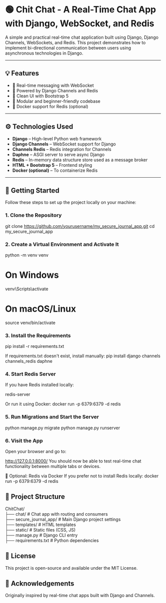 # 🟢 Chit Chat - A Real-Time Chat App with Django, WebSocket, and Redis

A simple and practical real-time chat application built using Django, Django Channels, WebSockets, and Redis. This project demonstrates how to implement bi-directional communication between users using asynchronous technologies in Django.

---

## 💡 Features

- 🔄 Real-time messaging with WebSocket
- 🔧 Powered by Django Channels and Redis
- 🎨 Clean UI with Bootstrap 5
- 🧩 Modular and beginner-friendly codebase
- 🐳 Docker support for Redis (optional)

---

## ⚙️ Technologies Used

- **Django** – High-level Python web framework
- **Django Channels** – WebSocket support for Django
- **Channels Redis** – Redis integration for Channels
- **Daphne** – ASGI server to serve async Django
- **Redis** – In-memory data structure store used as a message broker
- **HTML + Bootstrap 5** – Frontend styling
- **Docker (optional)** – To containerize Redis

---

## 🚀 Getting Started

Follow these steps to set up the project locally on your machine:

### 1. Clone the Repository

git clone https://github.com/yourusername/my_secure_journal_app.git
cd my_secure_journal_app

### 2. Create a Virtual Environment and Activate It

python -m venv venv

# On Windows
venv\Scripts\activate

# On macOS/Linux
source venv/bin/activate

### 3. Install the Requirements

pip install -r requirements.txt

If requirements.txt doesn't exist, install manually:
pip install django channels channels_redis daphne

### 4. Start Redis Server
If you have Redis installed locally:

redis-server

Or run it using Docker:
docker run -p 6379:6379 -d redis

### 5. Run Migrations and Start the Server

python manage.py migrate
python manage.py runserver

### 6. Visit the App
Open your browser and go to:

http://127.0.0.1:8000/
You should now be able to test real-time chat functionality between multiple tabs or devices.

🐳 Optional: Redis via Docker
If you prefer not to install Redis locally:
docker run -p 6379:6379 -d redis

## 📁 Project Structure

ChitChat/  
├── chat/                   # Chat app with routing and consumers  
├── secure_journal_app/     # Main Django project settings  
├── templates/              # HTML templates  
├── static/                 # Static files (CSS, JS)  
├── manage.py               # Django CLI entry  
├── requirements.txt        # Python dependencies  

## 📜 License
This project is open-source and available under the MIT License.

## 🙌 Acknowledgements
Originally inspired by real-time chat apps built with Django and Channels.

